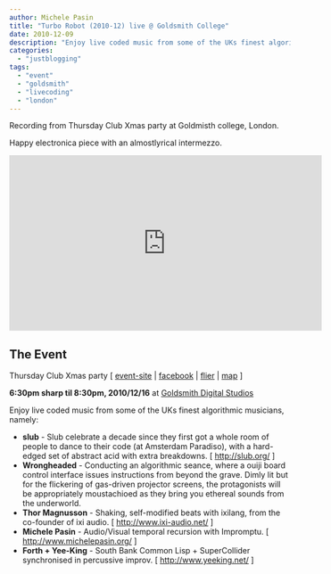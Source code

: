 ```yaml
---
author: Michele Pasin
title: "Turbo Robot (2010-12) live @ Goldsmith College"
date: 2010-12-09
description: "Enjoy live coded music from some of the UKs finest algorithmic musicians"
categories: 
  - "justblogging"
tags: 
  - "event"
  - "goldsmith"
  - "livecoding"
  - "london"
---
```


Recording from Thursday Club Xmas party at Goldmisth college, London.

Happy electronica piece with an almostlyrical intermezzo. 

<iframe width="560" height="315" src="https://www.youtube.com/embed/O7pr-9SxGxw?si=ZqTKBrogmZ9Y4u5k&autoplay=1&amp;start=340" title="YouTube video player" frameborder="0" allow="accelerometer; autoplay; clipboard-write; encrypted-media; gyroscope; picture-in-picture; web-share" allowfullscreen></iframe>

## The Event

Thursday Club Xmas party \[ [event-site](http://toplap.org/uk/event/thursd/) | [facebook](http://www.facebook.com/event.php?eid=131290450261616) | [flier](http://toplap.org/media/thursday.pdf) | [map](http://maps.google.co.uk/?ie=UTF8&ll=51.474597,-0.037993&spn=0.000433,0.000983&t=h&z=20) \]


**6:30pm sharp til 8:30pm, 2010/12/16** at [Goldsmith Digital Studios](http://www.gold.ac.uk/virtual-tours/bpb-terrace/)

Enjoy live coded music from some of the UKs finest algorithmic musicians, namely:

* **slub** - Slub celebrate a decade since they first got a whole room of people to dance to their code (at Amsterdam Paradiso), with a hard-edged set of abstract acid with extra breakdowns. \[ http://slub.org/ \] 
* **Wrongheaded** - Conducting an algorithmic seance, where a ouiji board control interface issues instructions from beyond the grave. Dimly lit but for the flickering of gas-driven projector screens, the protagonists will be appropriately moustachioed as they bring you ethereal sounds from the underworld. 
* **Thor Magnusson** - Shaking, self-modified beats with ixilang, from the co-founder of ixi audio. \[ http://www.ixi-audio.net/ \] 
* **Michele Pasin** - Audio/Visual temporal recursion with Impromptu. \[ http://www.michelepasin.org/ \] 
* **Forth + Yee-King** - South Bank Common Lisp + SuperCollider synchronised in percussive improv. \[ http://www.yeeking.net/ \]
